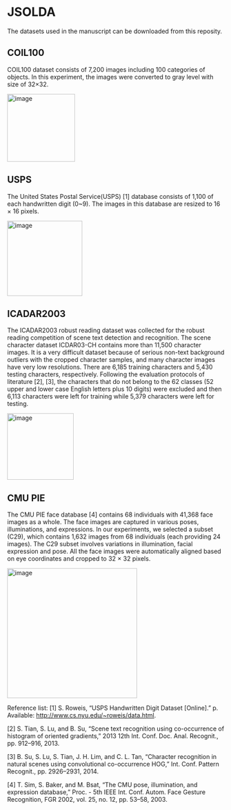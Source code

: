 # JSOLDA

The datasets used in the manuscript can be downloaded from this reposity.

## COIL100
COIL100 dataset consists of 7,200 images including 100 categories of objects. In this experiment, the images were converted to gray level with size of 32×32. 

<img width="157" alt="image" src="https://user-images.githubusercontent.com/16382304/172094050-12509029-320e-4d30-9f2e-b65ed04d6a1c.png">

## USPS
The United States Postal Service(USPS) [1] database consists of 1,100 of each handwritten digit (0~9). The images in this database are resized to 16 × 16 pixels.

<img width="174" alt="image" src="https://user-images.githubusercontent.com/16382304/172094116-4e69aae9-ed58-4c02-bd55-91983e45da37.png">


## ICADAR2003
The ICADAR2003 robust reading dataset was collected for the robust reading competition of scene text detection and recognition. The scene character dataset ICDAR03-CH contains more than 11,500 character images. It is a very difficult dataset because of serious non-text background outliers with the cropped character samples, and many character images have very low resolutions. There are 6,185 training characters and 5,430 testing characters, respectively. Following the evaluation protocols of literature [2], [3], the characters that do not belong to the 62 classes (52 upper and lower case English letters plus 10 digits) were excluded and then 6,113 characters were left for training while 5,379 characters were left for testing. 

<img width="154" alt="image" src="https://user-images.githubusercontent.com/16382304/172094531-5f012e57-899d-4817-8df0-251304e6481d.png">


## CMU PIE
The CMU PIE face database [4] contains 68 individuals with 41,368 face images as a whole. The face images are captured in various poses, illuminations, and expressions. In our experiments, we selected a subset (C29), which contains 1,632 images from 68 individuals (each providing 24 images). The C29 subset involves variations in illumination, facial expression and pose. All the face images were automatically aligned based on eye coordinates and cropped to 32 × 32 pixels.

<img width="301" alt="image" src="https://user-images.githubusercontent.com/16382304/172094602-15a57eeb-13d6-4d62-a71d-0548ea13271a.png">


Reference list:
[1] S. Roweis, “USPS Handwritten Digit Dataset [Online].” p. Available: http://www.cs.nyu.edu/~roweis/data.html.

[2] S. Tian, S. Lu, and B. Su, “Scene text recognition using co-occurrence of histogram of oriented gradients,” 2013 12th Int. Conf. Doc. Anal. Recognit., pp. 912–916, 2013.

[3] B. Su, S. Lu, S. Tian, J. H. Lim, and C. L. Tan, “Character recognition in natural scenes using convolutional co-occurrence HOG,” Int. Conf. Pattern Recognit., pp. 2926–2931, 2014.

[4] T. Sim, S. Baker, and M. Bsat, “The CMU pose, illumination, and expression database,” Proc. - 5th IEEE Int. Conf. Autom. Face Gesture Recognition, FGR 2002, vol. 25, no. 12, pp. 53–58, 2003.

